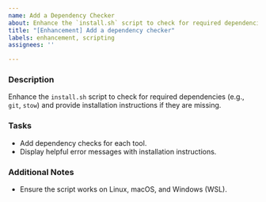 ```yaml
---
name: Add a Dependency Checker
about: Enhance the `install.sh` script to check for required dependencies.
title: "[Enhancement] Add a dependency checker"
labels: enhancement, scripting
assignees: ''

---
```


### Description
Enhance the `install.sh` script to check for required dependencies (e.g., `git`, `stow`) and provide installation instructions if they are missing.

### Tasks
- Add dependency checks for each tool.
- Display helpful error messages with installation instructions.

### Additional Notes
- Ensure the script works on Linux, macOS, and Windows (WSL).
